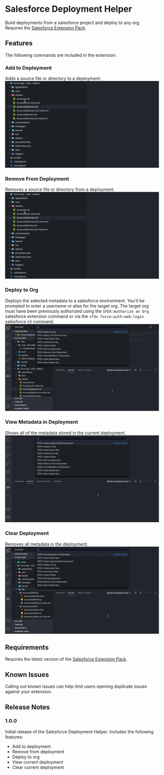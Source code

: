 # Salesforce Deployment Helper

Build deployments from a salesforce project and deploy to any org. Requires the [Salesforce Extension Pack](https://marketplace.visualstudio.com/items?itemName=salesforce.salesforcedx-vscode).

## Features

The following commands are included in the extension:

### Add to Deployment

Adds a source file or directory to a deployment.
![Add to Deployment](images/add-to-deployment.gif)

### Remove From Deployment

Removes a source file or directory from a deployment.
![Remove From Deployment](images/add-to-deployment.gif)

### Deploy to Org

Deploys the selected metadata to a salesforce environment. You'll be prompted to enter a username or alias for the target org. The target org must have been previously authorized using the `SFDX:Authorize an Org` salesforce extension command or via the `sfdx force:auth:web:login` salesforce cli command.
![Deploy](images/deploy-metadata.gif)

### View Metadata in Deployment

Shows all of the metadata stored in the current deployment.
![Deploy](images/view-metadata.gif)

### Clear Deployment

Removes all metadata in the deployment.
![Deploy](images/clear-deployment.gif)

## Requirements

Requires the latest version of the [Salesforce Extension Pack](https://marketplace.visualstudio.com/items?itemName=salesforce.salesforcedx-vscode).

## Known Issues

Calling out known issues can help limit users opening duplicate issues against your extension.

## Release Notes

### 1.0.0

Initial release of the Salesforce Deployment Helper. Includes the following features:

-   Add to deployment
-   Remove from deployment
-   Deploy to org
-   View current deployment
-   Clear current deployment
